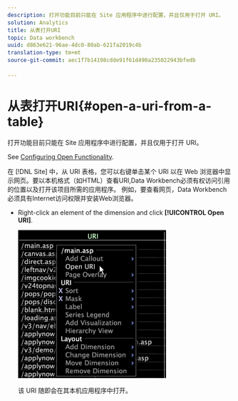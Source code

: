```yaml
---
description: 打开功能目前只能在 Site 应用程序中进行配置，并且仅用于打开 URI。
solution: Analytics
title: 从表打开URI
topic: Data workbench
uuid: d863e621-96ae-4dc0-80ab-621fa2019c4b
translation-type: tm+mt
source-git-commit: aec1f7b14198cdde91f61d490a235022943bfedb

---
```



# 从表打开URI{#open-a-uri-from-a-table}

打开功能目前只能在 Site 应用程序中进行配置，并且仅用于打开 URI。

See [Configuring Open Functionality](../../../../home/c-get-started/c-intf-anlys-ftrs/c-config-open-funct.md#concept-854e6dc8bef34e6aa4ccfb7a8929af4d).

在 [!DNL Site] 中，从 URI 表格，您可以右键单击某个 URI 以在 Web 浏览器中显示网页。要以本机格式（如HTML）查看URI,Data Workbench必须有权访问引用的位置以及打开该项目所需的应用程序。 例如，要查看网页，Data Workbench必须具有Internet访问权限并安装Web浏览器。

* Right-click an element of the dimension and click **[!UICONTROL Open URI]**.

   ![](assets/mnu_Table_OpenURI.png)

   该 URI 随即会在其本机应用程序中打开。

